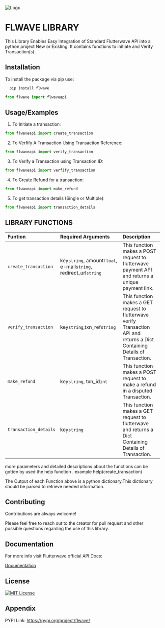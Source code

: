 
![Logo](https://i.postimg.cc/9Q0y8PtC/White-and-Black-Minimalist-Elegant-Boutique-Logo-cropped.png)


# FLWAVE LIBRARY

This Library Enables Easy Integration of Standard Flutterwave API into a python project New or Existing. It contains functions to initiate and Verify Transaction(s).

## Installation

To install the package via pip use:

```bash
  pip install flwave
```

```javascript
from flwave import flwaveapi
```
    
## Usage/Examples
1. To Initiate a transaction:

```javascript
from flwaveapi import create_transaction
```

2. To Verfify A Transaction Using Transaction Reference:

```javascript
from flwaveapi import verify_transaction
```

3. To Verify a Transaction using Transaction ID:

```javascript
from flwaveapi import verfify_transaction
```

4. To Create Refund for a transaction:

```javascript
from flwaveapi import make_refund
```

5. To get transaction details (Single or Multiple):

```javascript
from flwaveapi import transaction_details
```





## LIBRARY FUNCTIONS

| Funtion |Required Arguments     | Description                |
| :-------- | :------- | :------------------------- |
| `create_transaction` | key`string`, amount`float`, e-mail`string`, redirect_url`string`|This function makes a POST request to flutterwave payment API and returns a unique payment link.
| `verify_transaction`|  key`string`,txn_ref`string` |This function makes a GET request to flutterwave verify Transaction API and returns a Dict Containing Details of Transaction. |
| `make_refund` | key`string`, txn_id`int` |  This function makes a POST request to make a refund in a disputed Transaction.|
| `transaction_details` |key`string` | This function makes a GET request to flutterwave and returns a Dict Containing Details of Transaction. |

more parameters and detailed descriptions about the functions can be gotten by used the help function . example help(create_transaction)

The Output of each Function above is a python dictionary.This dictionary should be parsed to retrieve needed information.
## Contributing

Contributions are always welcome!

Please feel free to reach out to the creator for pull request and other possible questions regarding the use of this library.


## Documentation
For more info visit Flutterwave official API Docs: 

[Documentation](https://developer.flutterwave.com)


## License

[![MIT License](https://img.shields.io/badge/License-MIT-green.svg)](https://choosealicense.com/licenses/mit/)


## Appendix

PYPI Link: https://pypi.org/project/flwave/



